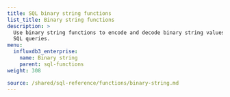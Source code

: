 ```yaml
---
title: SQL binary string functions
list_title: Binary string functions
description: >
  Use binary string functions to encode and decode binary string values in
  SQL queries.
menu:
  influxdb3_enterprise:
    name: Binary string
    parent: sql-functions    
weight: 308

source: /shared/sql-reference/functions/binary-string.md
---
```


<!-- 
The content of this page is at
// SOURCE /content/shared/sql-reference/functions/binary-string.md
-->
